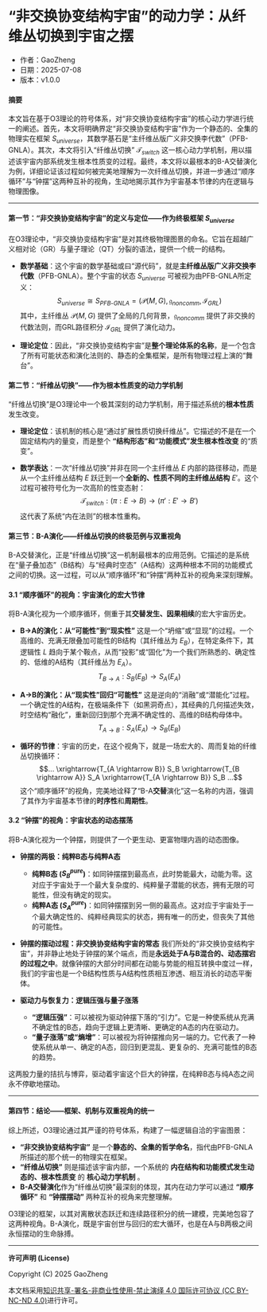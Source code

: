 # **“非交换协变结构宇宙”的动力学：从纤维丛切换到宇宙之摆**

- 作者：GaoZheng
- 日期：2025-07-08
- 版本：v1.0.0

#### **摘要**

本文旨在基于O3理论的符号体系，对“非交换协变结构宇宙”的核心动力学进行统一的阐述。首先，本文将明确界定“非交换协变结构宇宙”作为一个静态的、全集的物理实在框架 $S_{universe}$，其数学基石是“主纤维丛版广义非交换李代数”（PFB-GNLA）。其次，本文将引入“纤维丛切换” $\mathcal{T}_{switch}$ 这一核心动力学机制，用以描述该宇宙内部系统发生根本性质变的过程。最终，本文将以最根本的B-A交替演化为例，详细论证该过程如何被完美地理解为一次纤维丛切换，并进一步通过“顺序循环”与“钟摆”这两种互补的视角，生动地揭示其作为宇宙基本节律的内在逻辑与物理图像。

---

#### **第一节：“非交换协变结构宇宙”的定义与定位——作为终极框架 $S_{universe}$**

在O3理论中，“非交换协变结构宇宙”是对其终极物理图景的命名。它旨在超越广义相对论（GR）与量子理论（QT）分裂的语法，提供一个统一的结构。

* **数学基础**：这个宇宙的数学基础或曰“源代码”，就是**主纤维丛版广义非交换李代数**（PFB-GNLA）。整个宇宙的状态 $S_{universe}$ 可被视为由PFB-GNLA所定义：
    $$S_{universe} \cong S_{PFB\text{-}GNLA} = (\mathcal{P}(M,G), \mathfrak{g}_{noncomm}, \mathcal{I}_{GRL})$$
    其中，主纤维丛 $\mathcal{P}(M,G)$ 提供了全局的几何背景，$\mathfrak{g}_{noncomm}$ 提供了非交换的代数法则，而GRL路径积分 $\mathcal{I}_{GRL}$ 提供了演化动力。

* **理论定位**：因此，“非交换协变结构宇宙”是**整个理论体系的名称**，是一个包含了所有可能状态和演化法则的、静态的全集框架，是所有物理过程上演的“舞台”。

#### **第二节：“纤维丛切换”——作为根本性质变的动力学机制**

“纤维丛切换”是O3理论中一个极其深刻的动力学机制，用于描述系统的**根本性质**发生改变。

* **理论定位**：该机制的核心是“通过扩展性质切换纤维丛”。它描述的不是在一个固定结构内的量变，而是整个 **“结构形态”和“功能模式”发生根本性改变** 的“质变”。

* **数学表达**：一次“纤维丛切换”并非在同一个主纤维丛 $E$ 内部的路径移动，而是从一个主纤维丛结构 $E$ 跃迁到一个**全新的、性质不同的主纤维丛结构** $E'$。这个过程可被符号化为一次高阶的性变态射：
    $$\mathcal{T}_{switch}: (\pi: E \rightarrow B) \rightarrow (\pi': E' \rightarrow B')$$
    这代表了系统“内在法则”的根本性重构。

#### **第三节：B-A演化——纤维丛切换的终极范例与双重视角**

B-A交替演化，正是“纤维丛切换”这一机制最根本的应用范例。它描述的是系统在“量子叠加态”（B结构）与“经典时空态”（A结构）这两种根本不同的功能模式之间的切换。这一过程，可以从“顺序循环”和“钟摆”两种互补的视角来深刻理解。

#### **3.1 “顺序循环”的视角：宇宙演化的宏大节律**

将B-A演化视为一个顺序循环，侧重于其**交替发生、因果相续**的宏大宇宙历史。

* **B→A的演化：从“可能性”到“现实性”**
    这是一个“坍缩”或“显现”的过程。一个高维的、充满无限叠加可能性的B结构（其纤维丛为 $E_B$），在特定条件下，其逻辑性 $L$ 趋向于某个鞍点，从而“投影”或“固化”为一个我们所熟悉的、确定性的、低维的A结构（其纤维丛为 $E_A$）。
    $$T_{B \rightarrow A}: S_B(E_B) \rightarrow S_A(E_A)$$

* **A→B的演化：从“现实性”回归“可能性”**
    这是逆向的“消融”或“潜能化”过程。一个确定性的A结构，在极端条件下（如黑洞奇点），其经典的几何描述失效，时空结构“融化”，重新回归到那个充满不确定性的、高维的B结构母体中。
    $$T_{A \rightarrow B}: S_A(E_A) \rightarrow S_B(E_B)$$

* **循环的节律**：宇宙的历史，在这个视角下，就是一场宏大的、周而复始的纤维丛切换循环：
    $$... \xrightarrow{T_{A \rightarrow B}} S_B \xrightarrow{T_{B \rightarrow A}} S_A \xrightarrow{T_{A \rightarrow B}} S_B ...$$
    这个“顺序循环”的视角，完美地诠释了“B-A**交替**演化”这一名称的内涵，强调了其作为宇宙基本节律的**时序性**和**周期性**。

#### **3.2 “钟摆”的视角：宇宙状态的动态摆荡**

将B-A演化视为一个钟摆，则提供了一个更生动、更富物理内涵的动态图像。

* **钟摆的两极：纯粹B态与纯粹A态**
    * **纯粹B态 ($S_B^{pure}$)**：如同钟摆摆到最高点，此时势能最大，动能为零。这对应于宇宙处于一个最大复杂度的、纯粹量子潜能的状态，拥有无限的可能性，但没有确定的现实。
    * **纯粹A态 ($S_A^{pure}$)**：如同钟摆摆到另一侧的最高点。这对应于宇宙处于一个最大确定性的、纯粹经典现实的状态，拥有唯一的历史，但丧失了其他的可能性。

* **钟摆的摆动过程：非交换协变结构宇宙的常态**
    我们所处的“非交换协变结构宇宙”，并非静止地处于钟摆的某个端点，而是**永远处于A与B混合的、动态摆宕的过程之中**。就像钟摆的大部分时间都在动能与势能的相互转换中度过一样，我们的宇宙也是一个B结构性质与A结构性质相互渗透、相互消长的动态平衡体。

* **驱动力与恢复力：逻辑压强与量子涨落**
    * **“逻辑压强”**：可以被视为驱动钟摆下落的“引力”。它是一种使系统从充满不确定性的B态，趋向于逻辑上更清晰、更确定的A态的内在驱动力。
    * **“量子涨落”或“熵增”**：可以被视为将钟摆推向另一端的力。它代表了一种使系统从单一、确定的A态，回归到更混乱、更复杂的、充满可能性的B态的趋势。

这两股力量的拮抗与博弈，驱动着宇宙这个巨大的钟摆，在纯粹B态与纯A态之间永不停歇地摆动。

---

#### **第四节：结论——框架、机制与双重视角的统一**

综上所述，O3理论通过其严谨的符号体系，构建了一幅逻辑自洽的宇宙图景：

* **“非交换协变结构宇宙”** 是一个**静态的、全集的哲学命名**，指代由PFB-GNLA所描述的那个统一的物理实在框架。
* **“纤维丛切换”** 则是描述该宇宙内部，一个系统的 **内在结构和功能模式发生动态的、根本性质变** 的 **核心动力学机制** 。
* **B-A交替演化**作为“纤维丛切换”最深刻的体现，其内在动力学可以通过 **“顺序循环”** 和 **“钟摆摆动”** 两种互补的视角来完整理解。

O3理论的框架，以其对离散状态跃迁和连续路径积分的统一建模，完美地包容了这两种视角。B-A演化，既是宇宙创世与回归的宏大循环，也是在A与B两极之间永恒摆动的生命脉搏。

---

**许可声明 (License)**

Copyright (C) 2025 GaoZheng 

本文档采用[知识共享-署名-非商业性使用-禁止演绎 4.0 国际许可协议 (CC BY-NC-ND 4.0)](https://creativecommons.org/licenses/by-nc-nd/4.0/deed.zh-Hans)进行许可。
